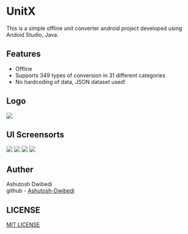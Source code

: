 <h1>UnitX</h1>

This is a simple offline unit converter android project developed using Andoid Studio, Java.
<br>
<h2>Features</h2>
<ul>
  <li>Offline</li>
  <li>Supports 349 types of conversion in 31 different categories</li>
  <li>No hardcoding of data, JSON dataset used!</li>
</ul>
<h2>Logo</h2>
<img src="UnitX ss/logo_unitx.png",width="196",height="196">
<h2>UI Screensorts</h2>
<img src="UnitX ss/unitx_ss_1.png",width="486",height="1080">
<img src="UnitX ss/unitx_ss_2.png",width="486",height="1080">
<img src="UnitX ss/unitx_ss_3.png",width="486",height="1080">
<img src="UnitX ss/unitx_ss_4.png",width="486",height="1080">
<h2>Auther</h2>
Ashutosh Dwibedi
<br>
github - <a href="https://github.com/Ashutosh-Dwibedi">Ashutosh-Dwibedi</a>
<h2>LICENSE</h2>
<a href="https://github.com/Ashutosh-Dwibedi/UnitX/blob/main/LICENSE">MIT LICENSE</a>
